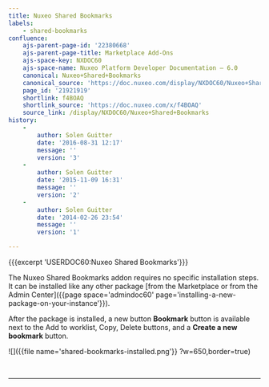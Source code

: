 ```yaml
---
title: Nuxeo Shared Bookmarks
labels:
    - shared-bookmarks
confluence:
    ajs-parent-page-id: '22380668'
    ajs-parent-page-title: Marketplace Add-Ons
    ajs-space-key: NXDOC60
    ajs-space-name: Nuxeo Platform Developer Documentation — 6.0
    canonical: Nuxeo+Shared+Bookmarks
    canonical_source: 'https://doc.nuxeo.com/display/NXDOC60/Nuxeo+Shared+Bookmarks'
    page_id: '21921919'
    shortlink: f4BOAQ
    shortlink_source: 'https://doc.nuxeo.com/x/f4BOAQ'
    source_link: /display/NXDOC60/Nuxeo+Shared+Bookmarks
history:
    - 
        author: Solen Guitter
        date: '2016-08-31 12:17'
        message: ''
        version: '3'
    - 
        author: Solen Guitter
        date: '2015-11-09 16:31'
        message: ''
        version: '2'
    - 
        author: Solen Guitter
        date: '2014-02-26 23:54'
        message: ''
        version: '1'

---
```

{{{excerpt 'USERDOC60:Nuxeo Shared Bookmarks'}}}

The Nuxeo Shared Bookmarks addon requires no specific installation steps. It can be installed like any other package [from the Marketplace or from the Admin Center]({{page space='admindoc60' page='installing-a-new-package-on-your-instance'}}).

After the package is installed, a new button **Bookmark** button is available next to the Add to worklist, Copy, Delete buttons, and a **Create a new bookmark** button.

![]({{file name='shared-bookmarks-installed.png'}} ?w=650,border=true)

&nbsp;

* * *